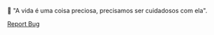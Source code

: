 🌷 "A vida é uma coisa preciosa, precisamos ser cuidadosos com ela".

<a href="https://github.com/anuraghazra/github-readme-stats/issues/new?assignees=&labels=bug&projects=&template=bug_report.yml">Report Bug</a>
 <td align="center"><a href="http://www.ghibli.jp/gallery/ponyo004.jpg"><img src="http://www.ghibli.jp/gallery/ponyo004.jpg"  alt=""/><br /><sub><b></b></sub></a></td>

